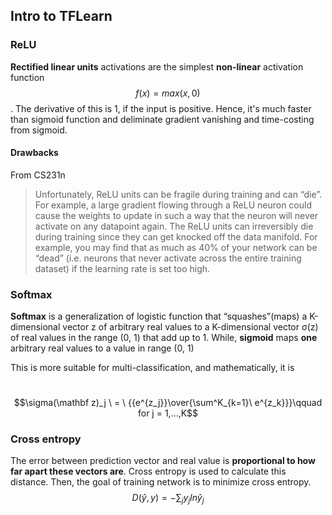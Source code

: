 ## Intro to TFLearn

### ReLU

**Rectified linear units** activations are the simplest **non-linear** activation function $$f(x) = max(x, 0)$$. The derivative of this is 1, if the input is positive. Hence, it's much faster than sigmoid function and deliminate gradient vanishing and time-costing from sigmoid.

#### Drawbacks

From CS231n

> Unfortunately, ReLU units can be fragile during training and can “die”. For example, a large gradient flowing through a ReLU neuron could cause the weights to update in such a way that the neuron will never activate on any datapoint again. The ReLU units can irreversibly die during training since they can get knocked off the data manifold. For example, you may find that as much as 40% of your network can be “dead” (i.e. neurons that never activate across the entire training dataset) if the learning rate is set too high.

### Softmax

**Softmax** is a generalization of logistic function that “squashes”(maps) a K-dimensional vector z of arbitrary real values to a K-dimensional vector σ(z) of real values in the range (0, 1) that add up to 1. While, **sigmoid** maps **one** arbitrary real values to a value in range (0, 1)

This is more suitable for multi-classification, and mathematically, it is

​								$$\sigma(\mathbf z)_j \ = \ {{e^{z_j}}\over{\sum^K_{k=1}\ e^{z_k}}}\qquad for j = 1,...,K$$

### Cross entropy

The error between prediction vector and real value is **proportional to how far apart these vectors are**. Cross entropy is used to calculate this distance. Then, the goal of training network is to minimize cross entropy. $$D(\hat y, y) = -\sum_j y_j ln{\hat y_j}$$

